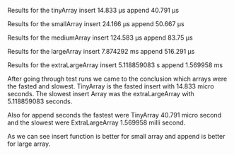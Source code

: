Results for the tinyArray
insert 14.833 μs
append 40.791 μs

Results for the smallArray
insert 24.166 μs
append 50.667 μs

Results for the mediumArray
insert 124.583 μs
append 83.75 μs

Results for the largeArray
insert 7.874292 ms
append 516.291 μs

Results for the extraLargeArray
insert 5.118859083 s
append 1.569958 ms

After going through test runs we came to the conclusion which arrays were the fasted and slowest. TinyArray is the fasted insert with 14.833 micro seconds. The slowest insert Array was the extraLargeArray with 5.118859083 seconds.

Also for append seconds the fastest were TinyArray 40.791 micro second and the slowest were ExtraLargeArray 1.569958 milli second. 

As we can see insert function is better for small array and append is better for large array.